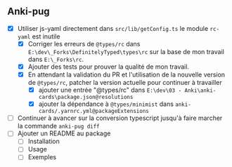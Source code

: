 ## Anki-pug

* [x] Utiliser js-yaml directement dans `src/lib/getConfig.ts` le module `rc-yaml` est inutile
  * [x] Corriger les erreurs de `@types/rc` dans `E:\dev\_Forks\DefinitelyTyped\types\rc` sur la base de mon travail dans `E:\_Forks\rc`.
  * [x] Ajouter des tests pour prouver la qualité de mon travail.
  * [x] En attendant la validation du PR et l'utilisation de la nouvelle version de `@types/rc`, patcher la version actuelle pour continuer à travailler
    * [x] ajouter une entrée "@types/rc" dans `E:\dev\03 - Anki\anki-cards\package.json@resolutions`
    * [x] ajouter la dépendance à `@types/minimist` dans `anki-cards/.yarnrc.yml@packageExtensions`
* [ ] Continuer à avancer sur la conversion typescript jusqu'à faire marcher la commande `anki-pug diff` 
* [ ] Ajouter un README au package
  * [ ] Installation
  * [ ] Usage
  * [ ] Exemples

